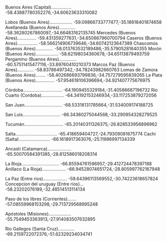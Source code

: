 
Buenos Aires (Capital)................  -58.43887780352276,-34.60623633310082

Lobos (Buenos Aires)..................  -59.09866733777477,-35.18618401874658
Avellaneda (Buenos Aires).............  -58.36280267860097,-34.66483162135745
Mercedes (Buenos Aires)...............  -59.431359277631,-34.650667960700794
Caseros (Buenos Aires)................  -58.566214906739646,-34.60742123647389
Chascomús (Buenos Aires)..............  -58.013763532189486,-35.57905281640355
Morón (Buenos Aires)..................  -58.62198034360678,-34.65113879493759
Pergamino (Buenos Aires)..............  -60.57511415477116,-33.89760410210373
Marcos Paz (Buenos Aires).............  -58.83786497342,-34.78243982660763
Lomas de Zamora (Buenos Aires)........  -58.402686693799836,-34.757279595839265
La Plata (Buenos Aires)...............  -57.954618106396694,-34.921407775676975


Córdoba...............................  -64.1909455329184,-31.40586687196732
Rio Cuarto (Cordoba)..................  -64.34192153246934,-33.117253879272056

San Juan..............................  -68.53318131785664,-31.534009174188725

San Luis..............................  -66.34360275044568,-33.290954328279525

Tucumán...............................  -65.20140311326375,-26.828533956896962

Salta.................................  -65.418659404727,-24.79309081675774
Cachi (Salta).........................  -66.1618917363076,-25.11986997134339

Ancasti (Catamarca)...................  -65.50070584391385,-28.812586018208314

La Rioja..............................  -66.85594761596957,-29.412724478397188
Anillaco (La Rioja)...................  -66.94528074651724,-28.805997762167948

La Paz (Entre rios)...................  -59.64396113569552,-30.74223618657824
Concepcion del uruguay (Entre rios)...  -58.23202076189,-32.48514513114134

Paso de los libres (Corrientes).......  -57.08559968153298,-29.713729568995248

Apóstoles (Misiones)..................  -55.7549453363913,-27.914083507632895

Rio Gallegos (Santa Cruz).............  -69.2159722072376,-51.62329234034741